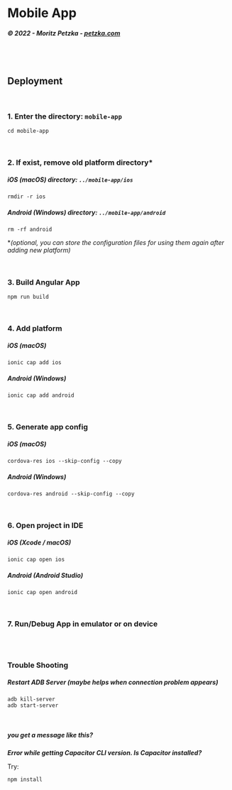 # Mobile App

##### *© 2022 - Moritz Petzka - [petzka.com](https://petzka.com/)*

<br>
<br>

##  Deployment

<br>

### 1. Enter the directory: `mobile-app`

```
cd mobile-app
```

<br>

### 2. If exist, remove old platform directory*


##### iOS (macOS) directory: `../mobile-app/ios`
```
rmdir -r ios
```

##### Android (Windows) directory: `../mobile-app/android`
```
rm -rf android
```

**(optional, you can store the configuration files for using them again after adding new platform)*


<br>

### 3. Build Angular App

```
npm run build
```

<br>

### 4. Add platform

##### iOS (macOS)
```
ionic cap add ios
```

##### Android (Windows)
```
ionic cap add android
```

<br>

### 5. Generate app config

##### iOS (macOS)
```
cordova-res ios --skip-config --copy
```

##### Android (Windows)
```
cordova-res android --skip-config --copy
```

<br>

### 6. Open project in IDE

##### iOS (Xcode / macOS)
```
ionic cap open ios
```

##### Android (Android Studio)
```
ionic cap open android
```

<br>

### 7. Run/Debug App in emulator or on device

<br>
<br>

### Trouble Shooting

##### Restart ADB Server (maybe helps when connection problem appears)
```
adb kill-server
adb start-server
```

<br>

##### you get a message like this? 
***Error while getting Capacitor CLI version. Is Capacitor installed?***

Try:
```
npm install
```
